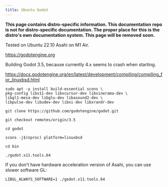```yaml
---
title: Ubuntu Godot
---
```


**This page contains distro-specific information. This documentation**
**repo is not for distro-specific documentation. The proper place for**
**this is the distro's own documentation system. This page will be removed**
**soon.**

Tested on Ubuntu 22.10 Asahi on M1 Air.

https://godotengine.org

Building Godot 3.5, because currently 4.x seems to crash when starting.

https://docs.godotengine.org/en/latest/development/compiling/compiling_for_linuxbsd.html

```
sudo apt -y install build-essential scons \
pkg-config libx11-dev libxcursor-dev libxinerama-dev \
libgl1-mesa-dev libglu-dev libasound2-dev \
libpulse-dev libudev-dev libxi-dev libxrandr-dev

git clone https://github.com/godotengine/godot.git

git checkout remotes/origin/3.5

cd godot

scons -j$(nproc) platform=linuxbsd

cd bin

./godot.x11.tools.64
```
If you don't have hardware acceleration version of Asahi,
you can use slower software GL:
```
LIBGL_ALWAYS_SOFTWARE=1 ./godot.x11.tools.64
```
